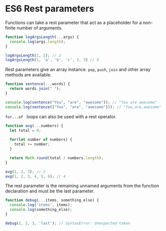 # ES6 Rest parameters

Functions can take a rest parameter that act as a placeholder for a non-finite number of arguments.

```javascript
function logArgsLength(...args) {
  console.log(args.length);
}

logArgsLength(1, 2); // 2
logArgsLength(1, 'a', 'b', 'c', 2, 3) // 6
```

Rest parameters give an array instance. `pop`, `push`, `join` and other array methods are available.

```javascript
function sentence(...words) {
  return words.join(" ");
}

console.log(sentence("You", "are", "awesome")); // "You are awesome"
console.log(sentence(["You", "are", "awesome"])); // "You,are,awesome"
```

`for...of ` loops can also be used with a rest operator.

```javascript
function avg(...numbers) {
  let total = 0;
  
  for(let number of numbers) {
  	total += number;
  }

  return Math.round(total / numbers.length);  
}

avg(1, 2, 3); // 2
avg(1, 2, 3, 4, 5, 6); // 4
```

The rest parameter is the remaining unnamed arguments from the function declaration and must be the last parameter.

```javascript
function debug(...items, something_else) {
  console.log('items', items);
  console.log(something_else);
}

debug(1, 2, 3, 'last'); // SyntaxError: Unexpected token
```

